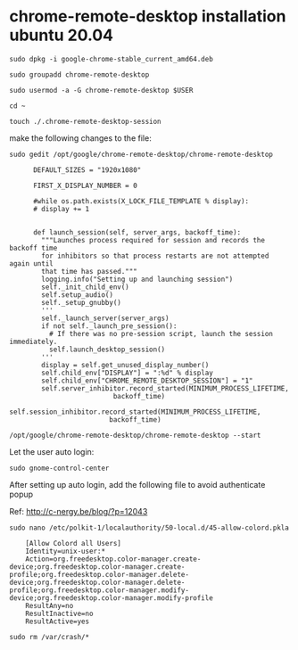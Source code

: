 # chrome-remote-desktop installation ubuntu 20.04
	sudo dpkg -i google-chrome-stable_current_amd64.deb

	sudo groupadd chrome-remote-desktop

	sudo usermod -a -G chrome-remote-desktop $USER

	cd ~

	touch ./.chrome-remote-desktop-session

make the following changes to the file:

	sudo gedit /opt/google/chrome-remote-desktop/chrome-remote-desktop

		  DEFAULT_SIZES = "1920x1080"

		  FIRST_X_DISPLAY_NUMBER = 0

		  #while os.path.exists(X_LOCK_FILE_TEMPLATE % display):
		  # display += 1


		  def launch_session(self, server_args, backoff_time):
		    """Launches process required for session and records the backoff time
		    for inhibitors so that process restarts are not attempted again until
		    that time has passed."""
		    logging.info("Setting up and launching session")
		    self._init_child_env()
		    self.setup_audio()
		    self._setup_gnubby()
		    '''
		    self._launch_server(server_args)
		    if not self._launch_pre_session():
		      # If there was no pre-session script, launch the session immediately.
		      self.launch_desktop_session()
		    '''
		    display = self.get_unused_display_number()
		    self.child_env["DISPLAY"] = ":%d" % display
		    self.child_env["CHROME_REMOTE_DESKTOP_SESSION"] = "1"
		    self.server_inhibitor.record_started(MINIMUM_PROCESS_LIFETIME,
						      backoff_time)
		    self.session_inhibitor.record_started(MINIMUM_PROCESS_LIFETIME,
						     backoff_time)
		                             
	/opt/google/chrome-remote-desktop/chrome-remote-desktop --start

Let the user auto login:

	sudo gnome-control-center

After setting up auto login, add the following file to avoid authenticate popup

Ref: http://c-nergy.be/blog/?p=12043

	sudo nano /etc/polkit-1/localauthority/50-local.d/45-allow-colord.pkla

		[Allow Colord all Users]
		Identity=unix-user:*
		Action=org.freedesktop.color-manager.create-device;org.freedesktop.color-manager.create-profile;org.freedesktop.color-manager.delete-device;org.freedesktop.color-manager.delete-profile;org.freedesktop.color-manager.modify-device;org.freedesktop.color-manager.modify-profile
		ResultAny=no
		ResultInactive=no
		ResultActive=yes
	
	sudo rm /var/crash/*
